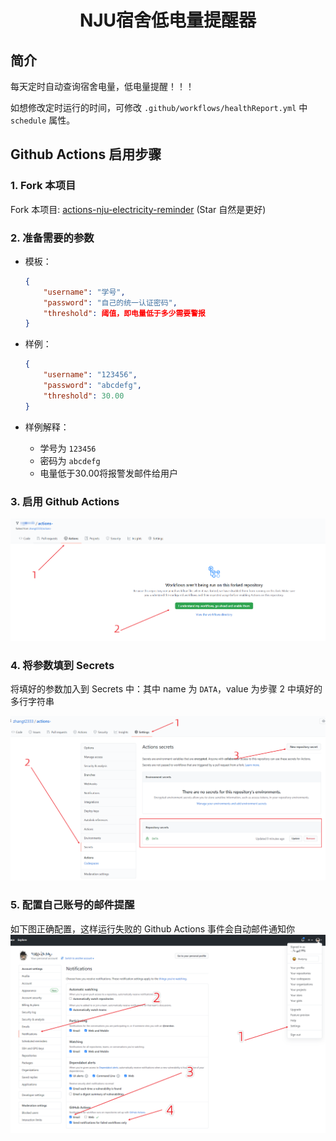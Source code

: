 <div align="center">
<h1 align="center">NJU宿舍低电量提醒器</h1>
</div>

## 简介

每天定时自动查询宿舍电量，低电量提醒！！！

如想修改定时运行的时间，可修改 `.github/workflows/healthReport.yml` 中 `schedule` 属性。

## Github Actions 启用步骤

### 1. Fork 本项目

Fork 本项目: [actions-nju-electricity-reminder](https://github.com/zhangt2333/actions-nju-electricity-reminder) (Star 自然是更好)

### 2. 准备需要的参数

* 模板：
    ```json
    {
        "username": "学号",
        "password": "自己的统一认证密码",
        "threshold": 阈值，即电量低于多少需要警报
    }
    ```

* 样例：
    ```json
    {
        "username": "123456",
        "password": "abcdefg",
        "threshold": 30.00
    }
    ```
* 样例解释：
    * 学号为 `123456`
    * 密码为 `abcdefg`
    * 电量低于30.00将报警发邮件给用户

### 3. 启用 Github Actions

![image-20210216140844300](README/image-20210216140844300.png)

### 4. 将参数填到 Secrets

将填好的参数加入到 Secrets 中：其中 name 为 `DATA`，value 为步骤 2 中填好的多行字符串

![image-20210216140557947](README/image-20210216140557947.png)

### 5. 配置自己账号的邮件提醒

如下图正确配置，这样运行失败的 Github Actions 事件会自动邮件通知你
![](README/img5.png)

